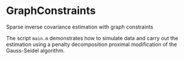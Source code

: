 # GraphConstraints
Sparse inverse covariance estimation with graph constraints

The script `main.m` demonstrates how to simulate data and carry out the estimation using a penalty decomposition proximal modification of the Gauss-Seidel algorithm. 
